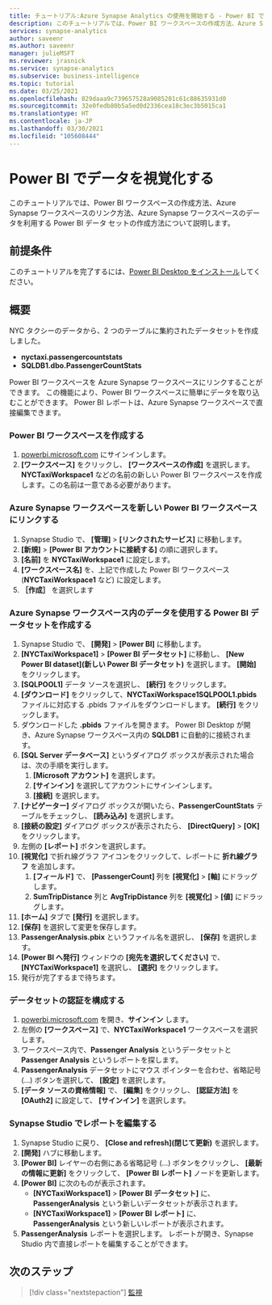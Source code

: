 ```yaml
---
title: チュートリアル:Azure Synapse Analytics の使用を開始する - Power BI でワークスペース データを視覚化する
description: このチュートリアルでは、Power BI ワークスペースの作成方法、Azure Synapse ワークスペースのリンク方法、Azure Synapse ワークスペースのデータを利用する Power BI データ セットの作成方法について説明します。
services: synapse-analytics
author: saveenr
ms.author: saveenr
manager: julieMSFT
ms.reviewer: jrasnick
ms.service: synapse-analytics
ms.subservice: business-intelligence
ms.topic: tutorial
ms.date: 03/25/2021
ms.openlocfilehash: 829daaa9c739657528a9085201c61c88635931d0
ms.sourcegitcommit: 32e0fedb80b5a5ed0d2336cea18c3ec3b5015ca1
ms.translationtype: HT
ms.contentlocale: ja-JP
ms.lasthandoff: 03/30/2021
ms.locfileid: "105608444"
---
```

# <a name="visualize-data-with-power-bi"></a>Power BI でデータを視覚化する

このチュートリアルでは、Power BI ワークスペースの作成方法、Azure Synapse ワークスペースのリンク方法、Azure Synapse ワークスペースのデータを利用する Power BI データ セットの作成方法について説明します。 

## <a name="prerequisites"></a>前提条件
このチュートリアルを完了するには、[Power BI Desktop をインストール](https://aka.ms/pbidesktopstore)してください。

## <a name="overview"></a>概要

NYC タクシーのデータから、2 つのテーブルに集約されたデータセットを作成しました。
- **nyctaxi.passengercountstats**
- **SQLDB1.dbo.PassengerCountStats**

Power BI ワークスペースを Azure Synapse ワークスペースにリンクすることができます。 この機能により、Power BI ワークスペースに簡単にデータを取り込むことができます。 Power BI レポートは、Azure Synapse ワークスペースで直接編集できます。 

### <a name="create-a-power-bi-workspace"></a>Power BI ワークスペースを作成する

1. [powerbi.microsoft.com](https://powerbi.microsoft.com/) にサインインします。
1. **[ワークスペース]** をクリックし、 **[ワークスペースの作成]** を選択します。 **NYCTaxiWorkspace1** などの名前の新しい Power BI ワークスペースを作成します。この名前は一意である必要があります。

### <a name="link-your-azure-synapse-workspace-to-your-new-power-bi-workspace"></a>Azure Synapse ワークスペースを新しい Power BI ワークスペースにリンクする

1. Synapse Studio で、 **[管理]**  >  **[リンクされたサービス]** に移動します。
1. **[新規]**  >  **[Power BI アカウントに接続する]** の順に選択します。
1. **[名前]** を **NYCTaxiWorkspace1** に設定します。
1. **[ワークスペース名]** を、上記で作成した Power BI ワークスペース (**NYCTaxiWorkspace1** など) に設定します。
1. **［作成］** を選択します

### <a name="create-a-power-bi-dataset-that-uses-data-in-your-azure-synapse-workspace"></a>Azure Synapse ワークスペース内のデータを使用する Power BI データセットを作成する

1. Synapse Studio で、 **[開発]**  >  **[Power BI]** に移動します。
1. **[NYCTaxiWorkspace1]**  >  **[Power BI データセット]** に移動し、 **[New Power BI dataset]\(新しい Power BI データセット\)** を選択します。 **[開始]** をクリックします。
1. **[SQLPOOL1]** データ ソースを選択し、 **[続行]** をクリックします。
1. **[ダウンロード]** をクリックして、**NYCTaxiWorkspace1SQLPOOL1.pbids** ファイルに対応する .pbids ファイルをダウンロードします。 **[続行]** をクリックします。
1. ダウンロードした **.pbids** ファイルを開きます。 Power BI Desktop が開き、Azure Synapse ワークスペース内の **SQLDB1** に自動的に接続されます。
1. **[SQL Server データベース]** というダイアログ ボックスが表示された場合は、次の手順を実行します。
    1. **[Microsoft アカウント]** を選択します。
    1. **[サインイン]** を選択してアカウントにサインインします。
    1. **[接続]** を選択します。
1. **[ナビゲーター]** ダイアログ ボックスが開いたら、**PassengerCountStats** テーブルをチェックし、 **[読み込み]** を選択します。
1. **[接続の設定]** ダイアログ ボックスが表示されたら、 **[DirectQuery]**  >  **[OK]** をクリックします。
1. 左側の **[レポート]** ボタンを選択します。
1. **[視覚化]** で折れ線グラフ アイコンをクリックして、レポートに **折れ線グラフ** を追加します。
    1. **[フィールド]** で、 **[PassengerCount]** 列を **[視覚化]**  >  **[軸]** にドラッグします。
    1. **SumTripDistance** 列と **AvgTripDistance** 列を **[視覚化]**  >  **[値]** にドラッグします。
1. **[ホーム]** タブで **[発行]** を選択します。
1. **[保存]** を選択して変更を保存します。
1. **PassengerAnalysis.pbix** というファイル名を選択し、 **[保存]** を選択します。
1. **[Power BI へ発行]** ウィンドウの **[宛先を選択してください]** で、 **[NYCTaxiWorkspace1]** を選択し、 **[選択]** をクリックします。
1. 発行が完了するまで待ちます。 

### <a name="configure-authentication-for-your-dataset"></a>データセットの認証を構成する

1. [powerbi.microsoft.com](https://powerbi.microsoft.com/) を開き、**サインイン** します。
1. 左側の **[ワークスペース]** で、**NYCTaxiWorkspace1** ワークスペースを選択します。
1. ワークスペース内で、**Passenger Analysis** というデータセットと **Passenger Analysis** というレポートを探します。
1. **PassengerAnalysis** データセットにマウス ポインターを合わせ、省略記号 (...) ボタンを選択して、 **[設定]** を選択します。
1. **[データ ソースの資格情報]** で、 **[編集]** をクリックし、 **[認証方法]** を **[OAuth2]** に設定して、 **[サインイン]** を選択します。

### <a name="edit-a-report-in-synapse-studio"></a>Synapse Studio でレポートを編集する

1. Synapse Studio に戻り、 **[Close and refresh]\(閉じて更新\)** を選択します。
1. **[開発]** ハブに移動します。
1. **[Power BI]** レイヤーの右側にある省略記号 (...) ボタンをクリックし、 **[最新の情報に更新]** をクリックして、 **[Power BI レポート]** ノードを更新します。
1. **[Power BI]** に次のものが表示されます。
    * **[NYCTaxiWorkspace1]**  >  **[Power BI データセット]** に、**PassengerAnalysis** という新しいデータセットが表示されます。
    * **[NYCTaxiWorkspace1]**  >  **[Power BI レポート]** に、**PassengerAnalysis** という新しいレポートが表示されます。
1. **PassengerAnalysis** レポートを選択します。 レポートが開き、Synapse Studio 内で直接レポートを編集することができます。



## <a name="next-steps"></a>次のステップ

> [!div class="nextstepaction"]
> [監視](get-started-monitor.md)
                                 

